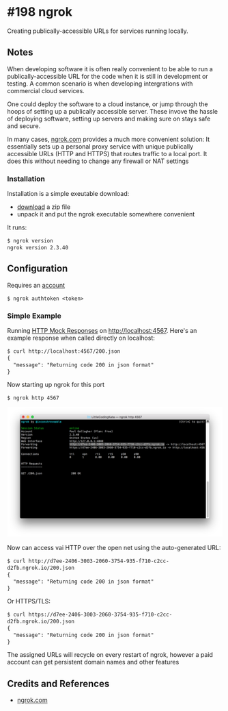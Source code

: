 # #198 ngrok

Creating publically-accessible URLs for services running locally.

## Notes

When developing software it is often really convenient to be able to
run a publically-accessible URL for the code when it is still in development or testing.
A common scenario is when developing intergrations with commercial cloud services.

One could deploy the software to a cloud instance, or jump through the hoops of setting up a publically accessible server.
These invove the hassle of deploying software, setting up servers and making sure on stays safe and secure.

In many cases, [ngrok.com](https://ngrok.com/) provides a much more convenient solution:
It essentially sets up a personal proxy service with unique publically accessible URLs (HTTP and HTTPS) that
routes traffic to a local port. It does this without needing to change any firewall or NAT settings

### Installation

Installation is a simple exeutable download:

* [download](https://ngrok.com/download) a zip file
* unpack it and put the ngrok executable somewhere convenient

It runs:

    $ ngrok version
    ngrok version 2.3.40

## Configuration

Requires an [account](https://dashboard.ngrok.com/signup)

    $ ngrok authtoken <token>



### Simple Example

Running [HTTP Mock Responses](../../ruby/http_mock_responses) on [http://localhost:4567](http://localhost:4567).
Here's an example response when called directly on localhost:

    $ curl http://localhost:4567/200.json
    {
      "message": "Returning code 200 in json format"
    }

Now starting up ngrok for this port

    $ ngrok http 4567

![ngrok_4567](./assets/ngrok_4567.png?raw=true)

Now can access vai HTTP over the open net using the auto-generated URL:

    $ curl http://d7ee-2406-3003-2060-3754-935-f710-c2cc-d2fb.ngrok.io/200.json
    {
      "message": "Returning code 200 in json format"
    }

Or HTTPS/TLS:

    $ curl https://d7ee-2406-3003-2060-3754-935-f710-c2cc-d2fb.ngrok.io/200.json
    {
      "message": "Returning code 200 in json format"
    }


The assigned URLs will recycle on every restart of ngrok, however a paid account can get persistent domain names and other features

## Credits and References

* [ngrok.com](https://ngrok.com/)
